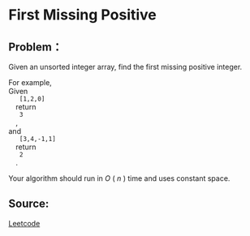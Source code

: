 # First Missing Positive

## Problem：

<div class="question-content">
 <p>
 </p>
 <p>
  Given an unsorted integer array, find the first missing positive integer.
 </p>
 <p>
  For example,
  <br/>
  Given
  <code>
   [1,2,0]
  </code>
  return
  <code>
   3
  </code>
  ,
  <br/>
  and
  <code>
   [3,4,-1,1]
  </code>
  return
  <code>
   2
  </code>
  .
 </p>
 <p>
  Your algorithm should run in
  <i>
   O
  </i>
  (
  <i>
   n
  </i>
  ) time and uses constant space.
 </p>
</div>


## Source:
[Leetcode](https://leetcode.com/problems/first-missing-positive/)
